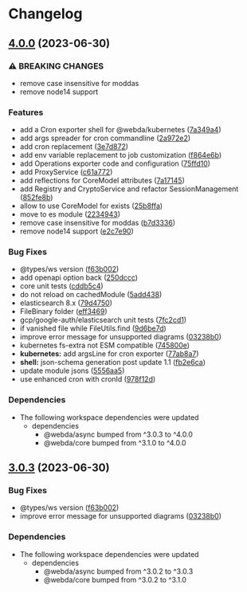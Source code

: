 # Changelog

## [4.0.0](https://github.com/loopingz/webda.io/compare/kubernetes-v3.0.3...kubernetes-v4.0.0) (2023-06-30)


### ⚠ BREAKING CHANGES

* remove case insensitive for moddas
* remove node14 support

### Features

* add a Cron exporter shell for @webda/kubernetes ([7a349a4](https://github.com/loopingz/webda.io/commit/7a349a430fe8dfd8a3cc3491cac00c41dc97c362))
* add args spreader for cron commandline ([2a972e2](https://github.com/loopingz/webda.io/commit/2a972e2afd6acb024ea43dd7fe3852f024ce9abf))
* add cron replacement ([3e7d872](https://github.com/loopingz/webda.io/commit/3e7d872d237e7ccb61f62e5045231d0ad995702e))
* add env variable replacement to job customization ([f864e6b](https://github.com/loopingz/webda.io/commit/f864e6b87074db25d14037a5a1a6d667a0c0c13d))
* add Operations exporter code and configuration ([75ffd10](https://github.com/loopingz/webda.io/commit/75ffd1064a56f81f9df33e1babe5c10d31f2680f))
* add ProxyService ([c61a772](https://github.com/loopingz/webda.io/commit/c61a77284205c20bf12e305b6c7c88987ed62a43))
* add reflections for CoreModel attributes ([7a17145](https://github.com/loopingz/webda.io/commit/7a17145f5b4495ee124931c79b77afee2031bdb7))
* add Registry and CryptoService and refactor SessionManagement ([852fe8b](https://github.com/loopingz/webda.io/commit/852fe8b076736530e18becc1479814d1cf03ccfc))
* allow to use CoreModel for exists ([25b8ffa](https://github.com/loopingz/webda.io/commit/25b8ffa3009c409f9476c20df3708a49d33ae787))
* move to es module ([2234943](https://github.com/loopingz/webda.io/commit/22349431f8241fda7a10ecdeb6563a676b935320))
* remove case insensitive for moddas ([b7d3336](https://github.com/loopingz/webda.io/commit/b7d333632adeb037141d54da43701a1f34ee09f5))
* remove node14 support ([e2c7e90](https://github.com/loopingz/webda.io/commit/e2c7e9094da104ad443d06d65f16fa80a0ddda23))


### Bug Fixes

* @types/ws version ([f63b002](https://github.com/loopingz/webda.io/commit/f63b0025b72f96f4282fbd30232f02164134ed5e))
* add openapi option back ([250dccc](https://github.com/loopingz/webda.io/commit/250dcccfaeb665014eb5c4399210682fa06bfb49))
* core unit tests ([cddb5c4](https://github.com/loopingz/webda.io/commit/cddb5c480057020651f3e4e4337396c979b83ca7))
* do not reload on cachedModule ([5add438](https://github.com/loopingz/webda.io/commit/5add438d5b9a4d28dcdca172e721fa0d7949bfc2))
* elasticsearch 8.x ([79d4750](https://github.com/loopingz/webda.io/commit/79d4750f9490ac0ee0923e6fcc00493ed3815981))
* FileBinary folder ([eff3469](https://github.com/loopingz/webda.io/commit/eff346975968e64304e90e9d59e286e2dba53642))
* gcp/google-auth/elasticsearch unit tests ([7fc2cd1](https://github.com/loopingz/webda.io/commit/7fc2cd18cfa44fff83900afb03588454b2110983))
* if vanished file while FileUtils.find ([9d6be7d](https://github.com/loopingz/webda.io/commit/9d6be7dc536ce88bc1d2de1a8b020cbef72fc7b6))
* improve error message for unsupported diagrams ([03238b0](https://github.com/loopingz/webda.io/commit/03238b072ad3525ed463212fc77463f958259f90))
* kubernetes fs-extra not ESM compatible ([745800e](https://github.com/loopingz/webda.io/commit/745800e4f37f5553cca9822065e76a4e6e7bbc84))
* **kubernetes:** add argsLine for cron exporter ([77ab8a7](https://github.com/loopingz/webda.io/commit/77ab8a72474e470a3c5e769049f01c01a10bce6c))
* **shell:** json-schema generation post update 1.1 ([fb2e6ca](https://github.com/loopingz/webda.io/commit/fb2e6ca55ff5e744561082096cfdd82782b4cb1c))
* update module jsons ([5556aa5](https://github.com/loopingz/webda.io/commit/5556aa5c33ff458ee3bd4e07f32c6a5dae430c8b))
* use enhanced cron with cronId ([978f12d](https://github.com/loopingz/webda.io/commit/978f12dc3349eeada91afbc22bb23afdfafff38a))


### Dependencies

* The following workspace dependencies were updated
  * dependencies
    * @webda/async bumped from ^3.0.3 to ^4.0.0
    * @webda/core bumped from ^3.1.0 to ^4.0.0

## [3.0.3](https://github.com/loopingz/webda.io/compare/kubernetes-v3.0.2...kubernetes-v3.0.3) (2023-06-30)


### Bug Fixes

* @types/ws version ([f63b002](https://github.com/loopingz/webda.io/commit/f63b0025b72f96f4282fbd30232f02164134ed5e))
* improve error message for unsupported diagrams ([03238b0](https://github.com/loopingz/webda.io/commit/03238b072ad3525ed463212fc77463f958259f90))


### Dependencies

* The following workspace dependencies were updated
  * dependencies
    * @webda/async bumped from ^3.0.2 to ^3.0.3
    * @webda/core bumped from ^3.0.2 to ^3.1.0
